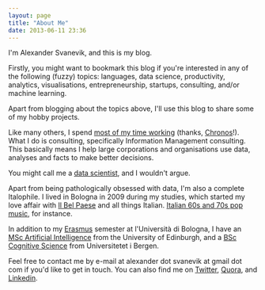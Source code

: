 ```yaml
---
layout: page
title: "About Me"
date: 2013-06-11 23:36
---
```


I'm Alexander Svanevik, and this is my blog.

Firstly, you might want to bookmark this blog if you're interested in any of the following (fuzzy) topics: languages, data science, productivity, analytics, visualisations, entrepreneurship, startups, consulting, and/or machine learning.

Apart from blogging about the topics above, I'll use this blog to share some of my hobby projects.

Like many others, I spend [most of my time working](http://www.getchronos.com/s?id=b7oi_knQxRj5I3UUa3WjIw) (thanks, [Chronos](https://www.getchronos.com)!). What I do is consulting, specifically Information Management consulting. This basically means I help large corporations and organisations use data, analyses and facts to make better decisions. 

You might call me a [data scientist](http://www.economist.com/node/15557443), and I wouldn't argue.

Apart from being pathologically obsessed with data, I'm also a complete Italophile. I lived in Bologna in 2009 during my studies, which started my love affair with [Il Bel Paese](https://maps.google.no/maps?q=italia) and all things Italian. [Italian 60s and 70s pop music](http://bit.ly/italia-playlist), for instance.

In addition to my [Erasmus](http://www.eng.unibo.it/PortaleEn/Students/International%20Students/OppInterStud/exchange/default) semester at l'Università di Bologna, I have an [MSc Artificial Intelligence](http://www.ed.ac.uk/schools-departments/informatics/postgraduate/msc/msc-ai) from the University of Edinburgh, and a [BSc Cognitive Science](http://www.uib.no/studyprogramme/BASV-KOGNI) from Universitetet i Bergen.

Feel free to contact me by e-mail at alexander dot svanevik at gmail dot com if you'd like to get in touch. You can also find me on [Twitter](https://twitter.com/asvanevik), [Quora](http://www.quora.com/Alexander-Svanevik), and [Linkedin](http://www.linkedin.com/pub/alexander-svanevik/a/198/152).